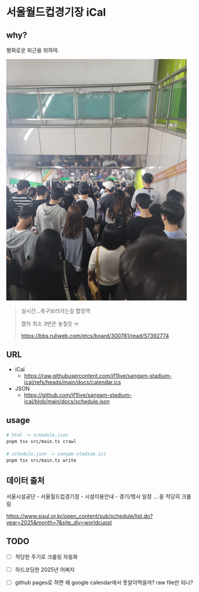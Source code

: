 # 서울월드컵경기장 iCal

## why?

평화로운 퇴근을 위하여.

![실시간...축구보러가는길 합정역](./images/resize.jpg)

> 실시간...축구보러가는길 합정역
>
> 열차 최소 3번은 놓칠듯 ㅠ
>
> <https://bbs.ruliweb.com/etcs/board/300781/read/57392774>

## URL

- iCal
  - <https://raw.githubusercontent.com/if1live/sangam-stadium-ical/refs/heads/main/docs/calendar.ics>
- JSON
  - <https://github.com/if1live/sangam-stadium-ical/blob/main/docs/schedule.json>


## usage

```sh
# html -> schedule.json
pnpm tsx src/main.ts crawl

# schedule.json -> sangam-stadium.ics
pnpm tsx src/main.ts write
```

## 데이터 출처

서울시설공단 - 서울월드컵경기장 - 시설이용안내 - 경기/행사 일정
... 을 적당히 크롤링

<https://www.sisul.or.kr/open_content/sub/schedule/list.do?year=2025&month=7&site_div=worldcupst>

## TODO

- [ ] 적당한 주기로 크롤링 자동화
- [ ] 하드코딩한 2025년 어쩌지
- [ ] github pages로 하면 왜 google calendar에서 못알아먹을까? raw file만 되나?

